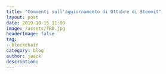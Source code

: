 ```yaml
---
title: "Commenti sull'aggiornamento di Ottobre di Steemit"
layout: post
date: 2019-10-15 11:00
image: /assets/TBD.jpg
headerImage: false
tag:
- blockchain
category: blog
author: jaack
description:
---
```

